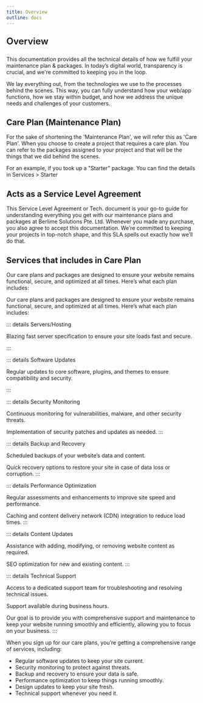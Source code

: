 ```yaml
---
title: Overview
outline: docs
---
```


<p style="font-size: 24px; font-weight: 600">Overview</p>

This documentation provides all the technical details of how we fulfill your maintenance plan & packages. In today’s digital world, transparency is crucial, and we're committed to keeping you in the loop.

We lay everything out, from the technologies we use to the processes behind the scenes. This way, you can fully understand how your web/app functions, how we stay within budget, and how we address the unique needs and challenges of your customers.

## Care Plan (Maintenance Plan)

For the sake of shortening the 'Maintenance Plan', we will refer this as 'Care Plan'.
When you choose to create a project that requires a care plan. You can refer to the packages assigned to your project and that will be the things that we did behind the scenes.

For an example, if you took up a "Starter" package. You can find the details in Services > Starter

## Acts as a Service Level Agreement

This Service Level Agreement or Tech. document is your go-to guide for understanding everything you get with our maintenance plans and packages at Berlime Solutions Pte. Ltd. Whenever you made any purchase, you also agree to accept this documentation.
We’re committed to keeping your projects in top-notch shape, and this SLA spells out exactly how we’ll do that.

## Services that includes in Care Plan

Our care plans and packages are designed to ensure your website remains functional, secure, and optimized at all times. Here’s what each plan includes:


Our care plans and packages are designed to ensure your website remains functional, secure, and optimized at all times. Here’s what each plan includes:

::: details Servers/Hosting

Blazing fast server specification to ensure your site loads fast and secure.

:::

::: details Software Updates

Regular updates to core software, plugins, and themes to ensure compatibility and security.

:::

::: details Security Monitoring

Continuous monitoring for vulnerabilities, malware, and other security threats.

Implementation of security patches and updates as needed.
:::

::: details Backup and Recovery

Scheduled backups of your website’s data and content.

Quick recovery options to restore your site in case of data loss or corruption.
:::

::: details Performance Optimization

Regular assessments and enhancements to improve site speed and performance.

Caching and content delivery network (CDN) integration to reduce load times.
:::

::: details Content Updates

Assistance with adding, modifying, or removing website content as required.

SEO optimization for new and existing content.
:::

::: details Technical Support

Access to a dedicated support team for troubleshooting and resolving technical issues.

Support available during business hours.

Our goal is to provide you with comprehensive support and maintenance to keep your website running smoothly and efficiently, allowing you to focus on your business.
:::


When you sign up for our care plans, you’re getting a comprehensive range of services, including:

- Regular software updates to keep your site current.
- Security monitoring to protect against threats.
- Backup and recovery to ensure your data is safe.
- Performance optimization to keep things running smoothly.
- Design updates to keep your site fresh.
- Technical support whenever you need it.

<br><br>